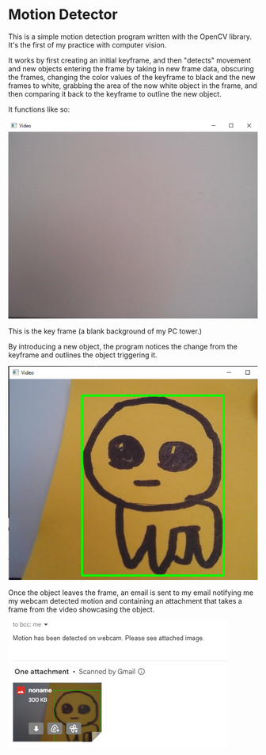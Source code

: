 # Motion Detector


This is a simple motion detection program written with the OpenCV library. It's the first of my practice with computer vision.

It works by first creating an initial keyframe,
and then "detects" movement and new objects entering the frame by taking in new frame data, obscuring the frames, changing
the color values of the keyframe to black and the new frames to white, 
grabbing the area of the now white object in the frame, and then comparing it back to the keyframe to outline the new object.

It functions like so:

![without](examples/without.PNG)

This is the key frame (a blank background of my PC tower.)

By introducing a new object, the program notices the change from the keyframe and outlines
the object triggering it.

![creature](examples/image_with.PNG)

Once the object leaves the frame, an email is sent to my email notifying me my webcam detected motion and containing an 
attachment that takes a frame from the video showcasing the object.

![caught](examples/caught.png)
